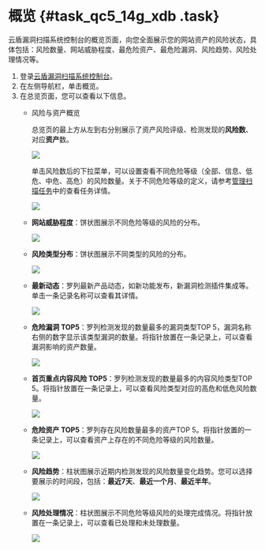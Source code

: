 # 概览 {#task_qc5_14g_xdb .task}

云盾漏洞扫描系统控制台的概览页面，向您全面展示您的网站资产的风险状态，具体包括：风险数量、网站威胁程度、最危险资产、最危险漏洞、风险趋势、风险处理情况等。

1.  登录[云盾漏洞扫描系统控制台](https://yundun.console.aliyun.com/?p=avds)。
2.  在左侧导航栏，单击概览。
3.  在总览页面，您可以查看以下信息。 
    -   风险与资产概览

        总览页的最上方从左到右分别展示了资产风险评级、检测发现的**风险数**、对应**资产**数。

        ![](http://static-aliyun-doc.oss-cn-hangzhou.aliyuncs.com/assets/img/13736/15564148663620_zh-CN.png)

        单击风险数后的下拉菜单，可以设置查看不同危险等级（全部、信息、低危、中危、高危）的风险数量。关于不同危险等级的定义，请参考[管理扫描任务](cn.zh-CN/用户指南/管理扫描任务.md#)中的查看任务详情。

        ![](http://static-aliyun-doc.oss-cn-hangzhou.aliyuncs.com/assets/img/13736/15564148663621_zh-CN.png)

    -   **网站威胁程度**：饼状图展示不同危险等级的风险的分布。

        ![](http://static-aliyun-doc.oss-cn-hangzhou.aliyuncs.com/assets/img/13736/15564148663622_zh-CN.png)

    -   **风险类型分布**：饼状图展示不同类型的风险的分布。

        ![](http://static-aliyun-doc.oss-cn-hangzhou.aliyuncs.com/assets/img/13736/155641486612723_zh-CN.png)

    -   **最新动态**：罗列最新产品动态，如新功能发布，新漏洞检测插件集成等。单击一条记录名称可以查看其详情。

        ![](http://static-aliyun-doc.oss-cn-hangzhou.aliyuncs.com/assets/img/13736/155641486612724_zh-CN.png)

    -   **危险漏洞 TOP5**：罗列检测发现的数量最多的漏洞类型TOP 5，漏洞名称右侧的数字显示该类型漏洞的数量。将指针放置在一条记录上，可以查看漏洞影响的资产数量。

        ![](http://static-aliyun-doc.oss-cn-hangzhou.aliyuncs.com/assets/img/13736/155641486612725_zh-CN.png)

    -   **首页重点内容风险 TOP5**：罗列检测发现的数量最多的内容风险类型TOP 5。将指针放置在一条记录上，可以查看风险类型对应的高危和低危风险数量。

        ![](http://static-aliyun-doc.oss-cn-hangzhou.aliyuncs.com/assets/img/13736/155641486612726_zh-CN.png)

    -   **危险资产 TOP5**：罗列存在风险数量最多的资产TOP 5。将指针放置的一条记录上，可以查看资产上存在的不同危险等级的风险数量。

        ![](http://static-aliyun-doc.oss-cn-hangzhou.aliyuncs.com/assets/img/13736/155641486612727_zh-CN.png)

    -   **风险趋势**：柱状图展示近期内检测发现的风险数量变化趋势。您可以选择要展示的时间段，包括：**最近7天**、**最近一个月**、**最近半年**。

        ![](http://static-aliyun-doc.oss-cn-hangzhou.aliyuncs.com/assets/img/13736/155641486612728_zh-CN.png)

    -   **风险处理情况**：柱状图展示不同危险等级风险的处理完成情况。将指针放置在一条记录上，可以查看已处理和未处理数量。

        ![](http://static-aliyun-doc.oss-cn-hangzhou.aliyuncs.com/assets/img/13736/155641486712729_zh-CN.png)


